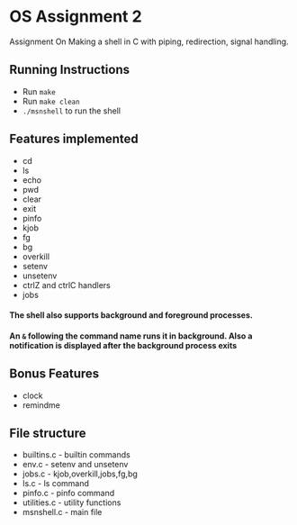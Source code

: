 # OS Assignment 2

Assignment On Making a shell in C with piping, redirection, signal handling.

## Running Instructions

* Run `make`
* Run `make clean`
* `./msnshell` to run the shell

## Features implemented

* cd
* ls
* echo
* pwd
* clear
* exit
* pinfo
* kjob
* fg
* bg
* overkill
* setenv
* unsetenv
* ctrlZ and ctrlC handlers
* jobs

#### The shell also supports background and foreground processes.
#### An `&` following the command name runs it in background. Also a notification is displayed after the background process exits

## Bonus Features

* clock
* remindme

## File structure

* builtins.c - builtin commands
* env.c - setenv and unsetenv
* jobs.c - kjob,overkill,jobs,fg,bg
* ls.c - ls command
* pinfo.c - pinfo command
* utilities.c - utility functions
* msnshell.c - main file
